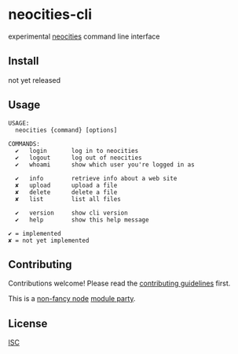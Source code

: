 # neocities-cli

experimental [neocities](neocities.org) command line interface

## Install

not yet released

## Usage

```
USAGE:
  neocities {command} [options]

COMMANDS:
  ✔︎   login       log in to neocities
  ✔︎   logout      log out of neocities
  ✔︎   whoami      show which user you're logged in as

  ✔︎   info        retrieve info about a web site
  ✘   upload      upload a file
  ✘   delete      delete a file
  ✘   list        list all files

  ✔︎   version     show cli version
  ✔︎   help        show this help message

✔︎ = implemented
✘ = not yet implemented
```

## Contributing

Contributions welcome! Please read the [contributing guidelines](CONTRIBUTING.md) first.

This is a [non-fancy node](https://github.com/yoshuawuyts/tiny-guide-to-non-fancy-node) [module party](http://module.party/).

## License

[ISC](LICENSE.md)
